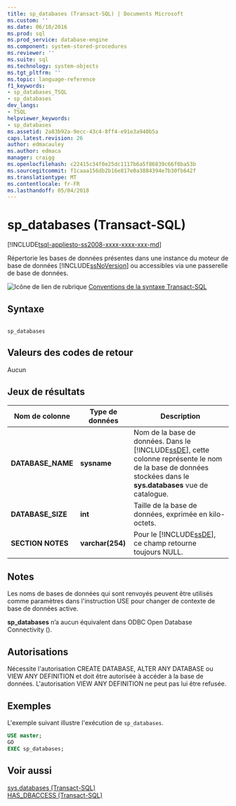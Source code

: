 ```yaml
---
title: sp_databases (Transact-SQL) | Documents Microsoft
ms.custom: ''
ms.date: 06/10/2016
ms.prod: sql
ms.prod_service: database-engine
ms.component: system-stored-procedures
ms.reviewer: ''
ms.suite: sql
ms.technology: system-objects
ms.tgt_pltfrm: ''
ms.topic: language-reference
f1_keywords:
- sp_databases_TSQL
- sp_databases
dev_langs:
- TSQL
helpviewer_keywords:
- sp_databases
ms.assetid: 2a83b92a-9ecc-43c4-8ff4-e91e3a940b5a
caps.latest.revision: 26
author: edmacauley
ms.author: edmaca
manager: craigg
ms.openlocfilehash: c22415c34f0e25dc1117b6a5f86839c66f0ba53b
ms.sourcegitcommit: f1caaa156db2b16e817e0a3884394e7b30fb642f
ms.translationtype: MT
ms.contentlocale: fr-FR
ms.lasthandoff: 05/04/2018
---
```

# <a name="spdatabases-transact-sql"></a>sp_databases (Transact-SQL)
[!INCLUDE[tsql-appliesto-ss2008-xxxx-xxxx-xxx-md](../../includes/tsql-appliesto-ss2008-xxxx-xxxx-xxx-md.md)]

  Répertorie les bases de données présentes dans une instance du moteur de base de données [!INCLUDE[ssNoVersion](../../includes/ssnoversion-md.md)] ou accessibles via une passerelle de base de données.  
  
 ![Icône de lien de rubrique](../../database-engine/configure-windows/media/topic-link.gif "Icône lien de rubrique") [Conventions de la syntaxe Transact-SQL](../../t-sql/language-elements/transact-sql-syntax-conventions-transact-sql.md)  
  
## <a name="syntax"></a>Syntaxe  
  
```  
  
sp_databases  
```  
  
## <a name="return-code-values"></a>Valeurs des codes de retour  
 Aucun  
  
## <a name="result-sets"></a>Jeux de résultats  
  
|Nom de colonne|Type de données| Description|  
|-----------------|---------------|-----------------|  
|**DATABASE_NAME**|**sysname**|Nom de la base de données. Dans le [!INCLUDE[ssDE](../../includes/ssde-md.md)], cette colonne représente le nom de la base de données stockées dans le **sys.databases** vue de catalogue.|  
|**DATABASE_SIZE**|**int**|Taille de la base de données, exprimée en kilo-octets.|  
|**SECTION NOTES**|**varchar(254)**|Pour le [!INCLUDE[ssDE](../../includes/ssde-md.md)], ce champ retourne toujours NULL.|  
  
## <a name="remarks"></a>Notes  
 Les noms de bases de données qui sont renvoyés peuvent être utilisés comme paramètres dans l'instruction USE pour changer de contexte de base de données active.  
  
 **sp_databases** n’a aucun équivalent dans ODBC Open Database Connectivity ().  
  
## <a name="permissions"></a>Autorisations  
 Nécessite l'autorisation CREATE DATABASE, ALTER ANY DATABASE ou VIEW ANY DEFINITION et doit être autorisée à accéder à la base de données. L'autorisation VIEW ANY DEFINITION ne peut pas lui être refusée.  
  
## <a name="examples"></a>Exemples  
 L'exemple suivant illustre l'exécution de `sp_databases`.  
  
```sql  
USE master;  
GO  
EXEC sp_databases;  
```  
  
## <a name="see-also"></a>Voir aussi  
 [sys.databases &#40;Transact-SQL&#41;](../../relational-databases/system-catalog-views/sys-databases-transact-sql.md)   
 [HAS_DBACCESS &#40;Transact-SQL&#41;](../../t-sql/functions/has-dbaccess-transact-sql.md)  
  
  
